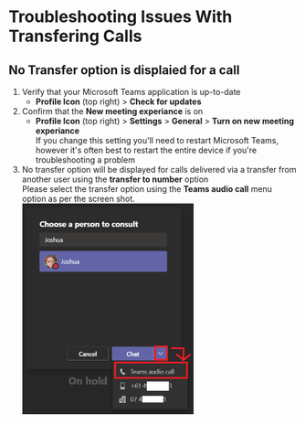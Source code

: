 # Troubleshooting Issues With Transfering Calls

## No Transfer option is displaied for a call
1. Verify that your Microsoft Teams application is up-to-date
   - **Profile Icon** (top right) > **Check for updates**
1. Confirm that the **New meeting experiance** is on
   - **Profile Icon** (top right) > **Settings** > **General** > **Turn on new meeting experiance**\
     If you change this setting you'll need to restart Microsoft Teams, however it's often best to restart the entire device if you're troubleshooting a problem
1. No transfer option will be displayed for calls delivered via a transfer from another user using the **transfer to number** option\
   Please select the transfer option using the **Teams audio call** menu option as per the screen shot.\
   <img src="/docs/img/ConsultWithTransfer_TeamsAudioCall.png" width="300">
